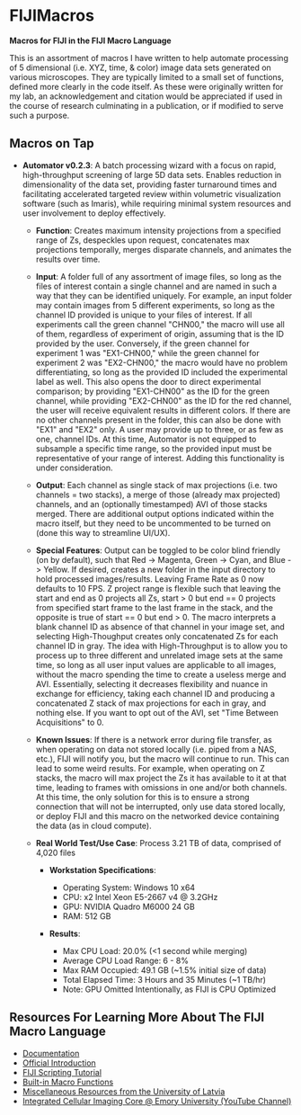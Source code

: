 # FIJIMacros
**Macros for FIJI in the FIJI Macro Language**

This is an assortment of macros I have written to help automate processing of 5 dimensional (i.e. XYZ, time, & color) image data sets generated on various microscopes. They are typically limited to a small set of functions, defined more clearly in the code itself. As these were originally written for my lab, an acknowledgement and citation would be appreciated if used in the course of research culminating in a publication, or if modified to serve such a purpose.

## Macros on Tap

   - **Automator v0.2.3**: A batch processing wizard with a focus on rapid, high-throughput screening of large 5D data sets. Enables reduction in dimensionality of the data set, providing faster turnaround times and facilitating accelerated targeted review within volumetric visualization software (such as Imaris), while requiring minimal system resources and user involvement to deploy effectively.
 
     - **Function**: Creates maximum intensity projections from a specified range of Zs, despeckles upon request, concatenates max projections temporally, merges disparate channels, and animates the results over time.
 
     - **Input**: A folder full of any assortment of image files, so long as the files of interest contain a single channel and are named in such a way that they can be identified uniquely. For example, an input folder may contain images from 5 different experiments, so long as the channel ID provided is unique to your files of interest. If all experiments call the green channel "CHN00," the macro will use all of them, regardless of experiment of origin, assuming that is the ID provided by the user. Conversely, if the green channel for experiment 1 was "EX1-CHN00," while the green channel for experiment 2 was "EX2-CHN00," the macro would have no problem differentiating, so long as the provided ID included the experimental label as well. This also opens the door to direct experimental comparison; by providing "EX1-CHN00" as the ID for the green channel, while providing "EX2-CHN00" as the ID for the red channel, the user will receive equivalent results in different colors. If there are no other channels present in the folder, this can also be done with "EX1" and "EX2" only. A user may provide up to three, or as few as one, channel IDs. At this time, Automator is not equipped to subsample a specific time range, so the provided input must be representative of your range of interest. Adding this functionality is under consideration.
   
     - **Output**: Each channel as single stack of max projections (i.e. two channels = two stacks), a merge of those (already max projected) channels, and an (optionally timestamped) AVI of those stacks merged. There are additional output options indicated within the macro itself, but they need to be uncommented to be turned on (done this way to streamline UI/UX).
   
     - **Special Features**: Output can be toggled to be color blind friendly (on by default), such that Red -> Magenta, Green -> Cyan, and Blue -> Yellow. If desired, creates a new folder in the input directory to hold processed images/results. Leaving Frame Rate as 0 now defaults to 10 FPS. Z project range is flexible such that leaving the start and end as 0 projects all Zs, start > 0 but end == 0 projects from specified start frame to the last frame in the stack, and the opposite is true of start == 0 but end > 0. The macro interprets a blank channel ID as absence of that channel in your image set, and selecting High-Thoughput creates only concatenated Zs for each channel ID in gray. The idea with High-Throughput is to allow you to process up to three different and unrelated image sets at the same time, so long as all user input values are applicable to all images, without the macro spending the time to create a useless merge and AVI. Essentially, selecting it decreases flexibility and nuance in exchange for efficiency, taking each channel ID and producing a concatenated Z stack of max projections for each in gray, and nothing else. If you want to opt out of the AVI, set "Time Between Acquisitions" to 0.
   
     - **Known Issues**: If there is a network error during file transfer, as when operating on data not stored locally (i.e. piped from a NAS, etc.), FIJI will notify you, but the macro will continue to run. This can lead to some weird results. For example, when operating on Z stacks, the macro will max project the Zs it has available to it at that time, leading to frames with omissions in one and/or both channels. At this time, the only solution for this is to ensure a strong connection that will not be interrupted, only use data stored locally, or deploy FIJI and this macro on the networked device containing the data (as in cloud compute).
   
     - **Real World Test/Use Case**: Process 3.21 TB of data, comprised of 4,020 files

       - **Workstation Specifications**:
         - Operating System: Windows 10 x64
         - CPU: x2 Intel Xeon E5-2667 v4 @ 3.2GHz
         - GPU: NVIDIA Quadro M6000 24 GB
         - RAM: 512 GB
         
       - **Results**:
         - Max CPU Load: 20.0% (<1 second while merging)
         - Average CPU Load Range: 6 - 8%
         - Max RAM Occupied: 49.1 GB (~1.5% initial size of data)
         - Total Elapsed Time: 3 Hours and 35 Minutes (~1 TB/hr)
         - Note: GPU Omitted Intentionally, as FIJI is CPU Optimized

## Resources For Learning More About The FIJI Macro Language
 - [Documentation](https://imagej.net/ij/docs/index.html)
 - [Official Introduction](https://imagej.net/Introduction)
 - [FIJI Scripting Tutorial](https://services.ini.uzh.ch/~acardona/fiji-tutorial/)
 - [Built-in Macro Functions](https://imagej.net/ij/developer/macro/functions.html)
 - [Miscellaneous Resources from the University of Latvia](http://priede.bf.lu.lv/ftp/pub/TIS/atteelu_analiize/ImageJ/apraksti/)
 - [Integrated Cellular Imaging Core @ Emory University (YouTube Channel)](https://www.youtube.com/channel/UCRVa5DSphB5gHMaFKPgyKSQ)
